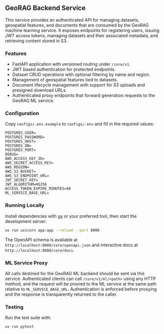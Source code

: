 ## GeoRAG Backend Service

This service provides an authenticated API for managing datasets, geospatial features, and documents that are consumed by the GeoRAG machine learning service. It exposes endpoints for registering users, issuing JWT access tokens, managing datasets and their associated metadata, and retrieving content stored in S3.

### Features

- FastAPI application with versioned routing under `/core/v1`.
- JWT based authentication for protected endpoints.
- Dataset CRUD operations with optional filtering by name and region.
- Management of geospatial features tied to datasets.
- Document lifecycle management with support for S3 uploads and presigned download URLs.
- Authenticated proxy endpoints that forward generation requests to the GeoRAG ML service.

### Configuration

Copy `configs/.env.example` to `configs/.env` and fill in the required values:

```env
POSTGRES_USER=
POSTGRES_PASSWORD=
POSTGRES_HOST=
POSTGRES_DB=
POSTGRES_PORT=
DEBUG=
AWS_ACCESS_KEY_ID=
AWS_SECRET_ACCESS_KEY=
AWS_REGION=
AWS_S3_BUCKET=
AWS_S3_ENDPOINT_URL=
JWT_SECRET_KEY=
JWT_ALGORITHM=HS256
ACCESS_TOKEN_EXPIRE_MINUTES=60
ML_SERVICE_BASE_URL=
```

### Running Locally

Install dependencies with [uv](https://github.com/astral-sh/uv) or your preferred tool, then start the development server:

```bash
uv run uvicorn app:app --reload --port 8000
```

The OpenAPI schema is available at `http://localhost:8000/core/openapi.json` and interactive docs at `http://localhost:8000/core/docs`.

### ML Service Proxy

All calls destined for the GeoRAG ML backend should be sent via this service. Authenticated clients can call
`/core/v1/ml/<path>` using any HTTP method, and the request will be proxied to the ML service at the same path relative to
`ML_SERVICE_BASE_URL`. Authentication is enforced before proxying and the response is transparently returned to the caller.

### Testing

Run the test suite with:

```bash
uv run pytest
```

